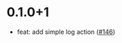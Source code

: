 # 0.1.0+1

- feat: add simple log action ([#146](https://github.com/wolfenrain/fluttium/issues/146))

